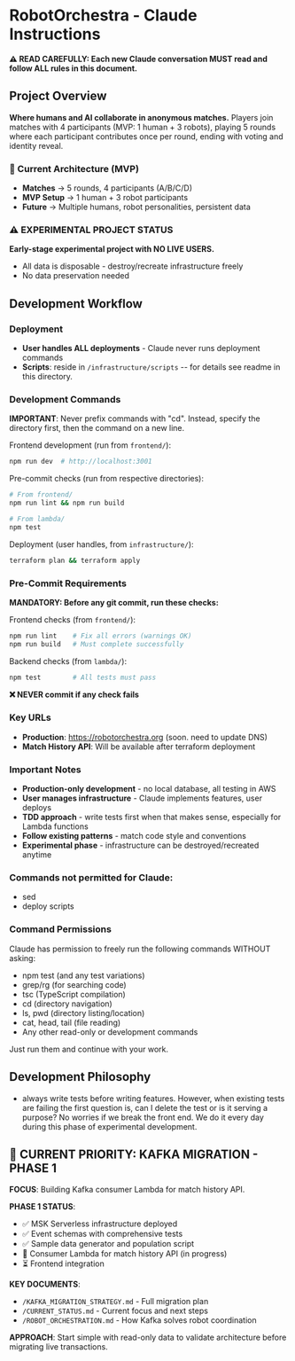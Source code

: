 # RobotOrchestra - Claude Instructions

**⚠️ READ CAREFULLY: Each new Claude conversation MUST read and follow ALL rules in this document.**

## Project Overview

**Where humans and AI collaborate in anonymous matches.** Players join matches with 4 participants (MVP: 1 human + 3 robots), playing 5 rounds where each participant contributes once per round, ending with voting and identity reveal.

### 🎯 Current Architecture (MVP)

- **Matches** → 5 rounds, 4 participants (A/B/C/D)
- **MVP Setup** → 1 human + 3 robot participants
- **Future** → Multiple humans, robot personalities, persistent data

### ⚠️ EXPERIMENTAL PROJECT STATUS

**Early-stage experimental project with NO LIVE USERS.**

- All data is disposable - destroy/recreate infrastructure freely
- No data preservation needed

## Development Workflow

### Deployment

- **User handles ALL deployments** - Claude never runs deployment commands
- **Scripts**: reside in `/infrastructure/scripts` -- for details see readme in this directory.

### Development Commands

**IMPORTANT**: Never prefix commands with "cd". Instead, specify the directory first, then the command on a new line.

Frontend development (run from `frontend/`):
```bash
npm run dev  # http://localhost:3001
```

Pre-commit checks (run from respective directories):
```bash
# From frontend/
npm run lint && npm run build

# From lambda/
npm test
```

Deployment (user handles, from `infrastructure/`):
```bash
terraform plan && terraform apply
```

### Pre-Commit Requirements

**MANDATORY: Before any git commit, run these checks:**

Frontend checks (from `frontend/`):
```bash
npm run lint    # Fix all errors (warnings OK)
npm run build   # Must complete successfully
```

Backend checks (from `lambda/`):
```bash
npm test        # All tests must pass
```

**❌ NEVER commit if any check fails**

### Key URLs

- **Production**: https://robotorchestra.org (soon. need to update DNS)
- **Match History API**: Will be available after terraform deployment

### Important Notes

- **Production-only development** - no local database, all testing in AWS
- **User manages infrastructure** - Claude implements features, user deploys
- **TDD approach** - write tests first when that makes sense, especially for Lambda functions
- **Follow existing patterns** - match code style and conventions
- **Experimental phase** - infrastructure can be destroyed/recreated anytime

### Commands not permitted for Claude:

- sed
- deploy scripts

### Command Permissions

Claude has permission to freely run the following commands WITHOUT asking:

- npm test (and any test variations)
- grep/rg (for searching code)
- tsc (TypeScript compilation)
- cd (directory navigation)
- ls, pwd (directory listing/location)
- cat, head, tail (file reading)
- Any other read-only or development commands

Just run them and continue with your work.

## Development Philosophy

- always write tests before writing features. However, when existing tests are failing the first question is, can I delete the test or is it serving a purpose? No worries if we break the front end. We do it every day during this phase of experimental development.

## 🚨 CURRENT PRIORITY: KAFKA MIGRATION - PHASE 1

**FOCUS**: Building Kafka consumer Lambda for match history API.

**PHASE 1 STATUS**: 
- ✅ MSK Serverless infrastructure deployed
- ✅ Event schemas with comprehensive tests  
- ✅ Sample data generator and population script
- 🔄 Consumer Lambda for match history API (in progress)
- ⏳ Frontend integration

**KEY DOCUMENTS**:
- `/KAFKA_MIGRATION_STRATEGY.md` - Full migration plan
- `/CURRENT_STATUS.md` - Current focus and next steps
- `/ROBOT_ORCHESTRATION.md` - How Kafka solves robot coordination

**APPROACH**: Start simple with read-only data to validate architecture before migrating live transactions.
